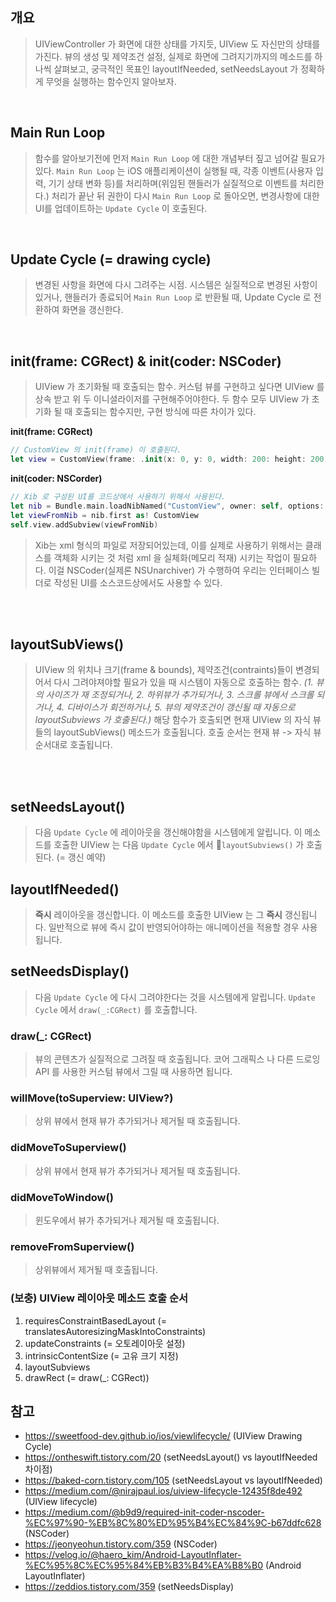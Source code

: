 
## 개요

> UIViewController 가 화면에 대한 상태를 가지듯, UIView 도 자신만의 상태를 가진다.
> 뷰의 생성 및 제약조건 설정, 실제로 화면에 그려지기까지의 메소드를 하나씩 살펴보고, 
> 궁극적인 목표인 layoutIfNeeded, setNeedsLayout 가 정확하게 무엇을 실행하는 함수인지 알아보자.

</br>

## Main Run Loop

> 함수를 알아보기전에 먼저 `Main Run Loop` 에 대한 개념부터 짚고 넘어갈 필요가 있다.
> `Main Run Loop` 는 iOS 애플리케이션이 실행될 때, 각종 이벤트(사용자 입력, 기기 상태 변화 등)를 
> 처리하며(위임된 핸들러가 실질적으로 이벤트를  처리한다.) 처리가 끝난 뒤 권한이 다시 `Main Run Loop` 로 돌아오면, 변경사항에 대한 UI를 업데이트하는 `Update Cycle` 이 호출된다.

</br>

## Update Cycle (= drawing cycle)

> 변경된 사항을 화면에 다시 그려주는 시점.
> 시스템은 실질적으로 변경된 사항이 있거나, 핸들러가 종료되어 `Main Run Loop` 로 반환될 때, Update Cycle 로 전환하여 화면을 갱신한다.

</br>

## init(frame: CGRect) & init(coder: NSCoder)
> UIView 가 초기화될 때 호출되는 함수.
> 커스텀 뷰를 구현하고 싶다면 UIView 를 상속 받고 위 두 이니셜라이저를 구현해주어야한다.
> 두 함수 모두 UIView 가 초기화 될 때 호출되는 함수지만, 구현 방식에 따른 차이가 있다.

**init(frame: CGRect)**
```swift
// CustomView 의 init(frame) 이 호출된다.
let view = CustomView(frame: .init(x: 0, y: 0, width: 200: height: 200))
```

**init(coder: NSCorder)**
```swift
// Xib 로 구성된 UI를 코드상에서 사용하기 위해서 사용된다.
let nib = Bundle.main.loadNibNamed("CustomView", owner: self, options: nil)!
let viewFromNib = nib.first as! CustomView
self.view.addSubview(viewFromNib)
```
> Xib는 xml 형식의 파일로 저장되어있는데, 이를 실제로 사용하기 위해서는 클래스를 객체화 시키는 것 처럼 xml 을 실체화(메모리 적재) 시키는 작업이 필요하다. 이걸 NSCoder(실제론 NSUnarchiver) 가 수행하여 우리는 인터페이스 빌더로 작성된 UI를 소스코드상에서도 사용할 수 있다.

</br>
</br>

## layoutSubViews()

> UIView 의 위치나 크기(frame & bounds), 제약조건(contraints)들이 변경되어서 다시 그려야져야할 필요가 있을 때 시스템이 자동으로 호출하는 함수.
> _(1. 뷰의 사이즈가 재 조정되거나, 2. 하위뷰가 추가되거나, 3. 스크롤 뷰에서 스크롤 되거나, 4. 디바이스가 회전하거나, 5. 뷰의 제약조건이 갱신될 때 자동으로 layoutSubviews 가 호출된다.)_
> 해당 함수가 호출되면 현재 UIView 의 자식 뷰들의 layoutSubViews() 메소드가 호출됩니다.
> 호출 순서는 현재 뷰 -> 자식 뷰 순서대로 호출됩니다.

</br>
</br>

## setNeedsLayout()
>다음 `Update Cycle` 에 레이아웃을 갱신해야함을 시스템에게 알립니다.
>이 메소드를 호출한 UIView 는 다음 `Update Cycle` 에서 `layoutSubviews()` 가 호출된다. (= 갱신 예약)

## layoutIfNeeded()
> **즉시** 레이아웃을 갱신합니다.
> 이 메소드를 호출한 UIView 는 그 **즉시** 갱신됩니다. 일반적으로 뷰에 즉시 값이 반영되어야하는 애니메이션을 적용할 경우 사용됩니다.

## setNeedsDisplay()
> 다음 `Update Cycle` 에 다시 그려야한다는 것을 시스템에게 알립니다.
> `Update Cycle` 에서 `draw(_:CGRect)` 를 호출합니다.

### draw(\_: CGRect)
> 뷰의 콘텐츠가 실질적으로 그려질 때 호출됩니다.
> 코어 그래픽스 나 다른 드로잉 API 를 사용한 커스텀 뷰에서 그릴 때 사용하면 됩니다.

### willMove(toSuperview: UIView?)
> 상위 뷰에서 현재 뷰가 추가되거나 제거될 때 호출됩니다.

### didMoveToSuperview()
> 상위 뷰에서 현재 뷰가 추가되거나 제거될 때 호출됩니다.

### didMoveToWindow()
> 윈도우에서 뷰가 추가되거나 제거될 때 호출됩니다.

### removeFromSuperview()
> 상위뷰에서 제거될 때 호출됩니다.

### (보충) UIView 레이아웃 메소드 호출 순서
1. requiresConstraintBasedLayout (= translatesAutoresizingMaskIntoConstraints)
2. updateConstraints (= 오토레이아웃 설정)
3. intrinsicContentSize (= 고유 크기 지정)
4. layoutSubviews
5. drawRect (= draw(\_: CGRect))


## 참고
- https://sweetfood-dev.github.io/ios/viewlifecycle/ (UIView Drawing Cycle)
- https://ontheswift.tistory.com/20 (setNeedsLayout() vs layoutIfNeeded 차이점)
- https://baked-corn.tistory.com/105 (setNeedsLayout vs layoutIfNeeded)
- https://medium.com/@nirajpaul.ios/uiview-lifecycle-12435f8de492 (UIView lifecycle)
- https://medium.com/@b9d9/required-init-coder-nscoder-%EC%97%90-%EB%8C%80%ED%95%B4%EC%84%9C-b67ddfc628 (NSCoder)
- https://jeonyeohun.tistory.com/359 (NSCoder)
- https://velog.io/@haero_kim/Android-LayoutInflater-%EC%95%8C%EC%95%84%EB%B3%B4%EA%B8%B0 (Android LayoutInflater)
- https://zeddios.tistory.com/359 (setNeedsDisplay)
